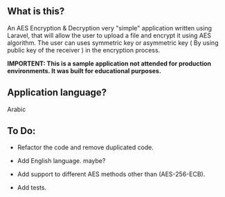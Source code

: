 
## What is this?

  

An AES Encryption & Decryption very "simple" application written using Laravel, that will allow the user to upload a file and encrypt it using AES algorithm. The user can uses symmetric key or asymmetric key ( By using public key of the receiver ) in the encryption process.

  

**IMPORTENT: This is a sample application not attended for production environments. It was built for educational purposes.**

  

## Application language?

  

Arabic

  

## To Do:

  

- Refactor the code and remove duplicated code.

- Add English language. maybe?

- Add support to different AES methods other than (AES-256-ECB).

- Add tests.